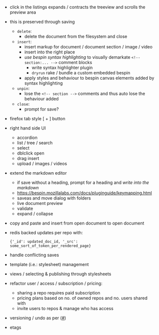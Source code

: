 
* click in the listings expands / contracts the treeview and scrolls the preview area
* this is preserved through saving

  * `delete`:
    * delete the document from the filesystem and close
  * `insert`:
    * insert markup for document / document section / image / video
    * insert into the right place
    * *use bespin syntax highlighting* to visually demarkate `<!-- section:... -->` comment blocks
      * write syntax highlighter plugin
      * `dryrun` rake / bundle a custom embedded bespin
    * apply styles and behaviour to bespin canvas elements added by syntax highlighting
  * `unpin`: 
    * lose the `<!-- section -->` comments and thus auto lose the behaviour added
  * `close`:
    * prompt for save?
* firefox tab style [ + ] button
* right hand side UI
  * accordion
  * list / tree / search
  * select
  * dblclick open
  * drag insert
  * upload / images / videos
* extend the markdown editor
  * if save without a heading, prompt for a heading and *write into the markdown*
  * https://bespin.mozillalabs.com/docs/pluginguide/keymapping.html
  * saveas and move dialog with folders
  * live document preview
  * validate
  * expand / collapse
* copy and paste and insert from open document to open document
* redis backed updates per repo with:

    `{'_id': updated_doc_id, '_src': some_sort_of_token_per_rendered_page}`

* handle conflicting saves
* template (i.e.: stylesheet) management
* views / selecting & publishing through stylesheets
* refactor user / access / subscription / pricing:
  * sharing a repo requires paid subscription
  * pricing plans based on no. of owned repos and no. users shared with
  * invite users to repos & manage who has access
* versioning / undo as per ([#][]) 
* etags

[#]: http://blog.couch.io/post/632718824/simple-document-versioning-with-couchdb
